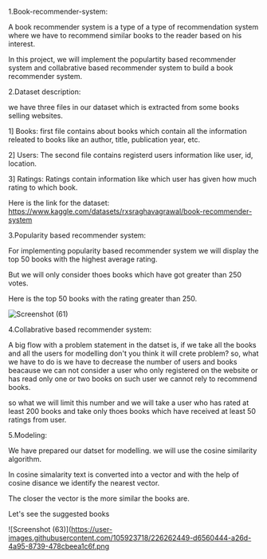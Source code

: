1.Book-recommender-system:

  A book recommender system is a type of a type of recommendation system where we have to recommend similar books to the reader based on his interest.
  
  In this project, we will implement the populartity based recommender system and collabrative based recommender system to build a book recommender system.
  
2.Dataset description:

 we have three files in our dataset which is extracted from some books selling websites. 

1] Books: first file contains about books which contain all the information releated to books like an author, title, publication year, etc.

2] Users: The second file contains registerd users information like user, id, location.

3] Ratings: Ratings contain information like which user has given how much rating to which book.

Here is the link for the dataset: https://www.kaggle.com/datasets/rxsraghavagrawal/book-recommender-system

3.Popularity based recommender system:

For implementing popularity based recommender system we will display the top 50 books with the highest average rating.

But we will only consider thoes books which have got greater than 250 votes.

Here is the top 50 books with the rating greater than 250.

![Screenshot (61)](https://user-images.githubusercontent.com/105923718/226258570-045c853d-2136-4990-9376-993aed0b8a35.png)

4.Collabrative based recommender system: 

A big flow with a problem statement in the datset is, if we take all the books and all the users for modelling don't you think it will crete problem? so, what we have to do is we have to decrease the number of users and books beacause we can not consider a user who only registered on the website or has read only one or two books on such user we cannot rely to recommend books.

so what we will limit this number and we will take a user who has rated at least 200 books and take only thoes books which have received at least 50 ratings from user.

5.Modeling:

We have prepared our datset for modelling. we will use the cosine similarity algorithm.

In cosine simalarity text is converted into a vector and with the help of cosine disance we identify the nearest vector.

The closer the vector is the more similar the books are.

Let's see the suggested books

![Screenshot (63)](https://user-images.githubusercontent.com/105923718/226262449-d6560444-a26d-4a95-8739-478cbeea1c6f.png




